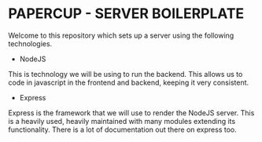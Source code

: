# PAPERCUP - SERVER BOILERPLATE

Welcome to this repository which sets up a server using the following technologies.

* NodeJS

This is technology we will be using to run the backend. This allows us to code in javascript in the frontend and backend, keeping it very consistent.

* Express

Express is the framework that we will use to render the NodeJS server. This is a heavily used, heavily maintained with many modules extending its functionality. There is a lot of documentation out there on express too. 